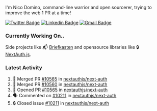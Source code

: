 
I'm Nico Domino, command-line warrior and open sourcerer, trying to improve the web 1 PR at a time!

[![Twitter Badge](https://img.shields.io/badge/-@ndom91-1ca0f1?style=flat-square&labelColor=1ca0f1&logo=twitter&logoColor=white&link=https://twitter.com/ndom91)](https://twitter.com/ndom91) [![Linkedin Badge](https://img.shields.io/badge/-ndom91-blue?style=flat-square&logo=Linkedin&logoColor=white&link=https://www.linkedin.com/in/ndom91/)](https://www.linkedin.com/in/ndom91/) [![Gmail Badge](https://img.shields.io/badge/-yo@ndo.dev-c14438?style=flat-square&logo=mail.ru&logoColor=white&link=mailto:yo@ndo.dev)](mailto:yo@ndo.dev)

### Currently Working On..

Side projects like 📬 [Briefkasten](https://briefkastenhq.com) and opensource libraries like 🔒 [NextAuth.js](https://github.com/nextauthjs/next-auth).

<!--START_SECTION_PROFILE_VIEWS:readme-info-->
<!--END_SECTION_PROFILE_VIEWS:readme-info-->

<!--START_SECTION_DAILY_COMMIT:readme-info-->
<!--END_SECTION_DAILY_COMMIT:readme-info-->

<!--START_SECTION_WEEKLY_COMMIT:readme-info-->
<!--END_SECTION_WEEKLY_COMMIT:readme-info-->

### Latest Activity

<!--START_SECTION:activity-->
1. 🎉 Merged PR [#10565](https://github.com/nextauthjs/next-auth/pull/10565) in [nextauthjs/next-auth](https://github.com/nextauthjs/next-auth)
2. 🎉 Merged PR [#10560](https://github.com/nextauthjs/next-auth/pull/10560) in [nextauthjs/next-auth](https://github.com/nextauthjs/next-auth)
3. 💪 Opened PR [#10565](https://github.com/nextauthjs/next-auth/pull/10565) in [nextauthjs/next-auth](https://github.com/nextauthjs/next-auth)
4. 🗣 Commented on [#10211](https://github.com/nextauthjs/next-auth/issues/10211#issuecomment-2051982753) in [nextauthjs/next-auth](https://github.com/nextauthjs/next-auth)
5. 🔒 Closed issue [#10211](https://github.com/nextauthjs/next-auth/issues/10211) in [nextauthjs/next-auth](https://github.com/nextauthjs/next-auth)
<!--END_SECTION:activity-->

